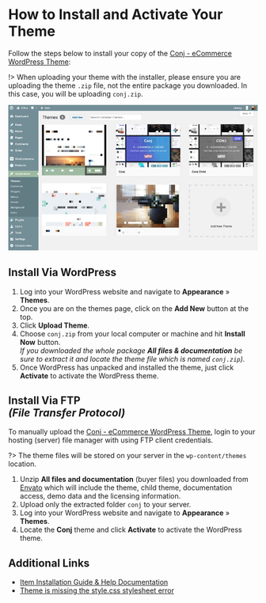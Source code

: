 # How to Install and Activate Your Theme

Follow the steps below to install your copy of the [Conj - eCommerce WordPress Theme](https://themeforest.net/item/conj-ecommerce-wordpress-theme/21935639?ref=mypreview):

!> When uploading your theme with the installer, please ensure you are uploading the theme ```.zip``` file, not the entire package you downloaded. In this case, you will be uploading ```conj.zip```.

![How to Install and Activate Conj - eCommerce WordPress Theme](img/how-to-install-conj-theme.jpg)

## Install Via WordPress

1. Log into your WordPress website and navigate to **Appearance** » **Themes**.
2. Once you are on the themes page, click on the **Add New** button at the top.
3. Click **Upload Theme**.
4. Choose ```conj.zip``` from your local computer or machine and hit **Install Now** button.<br/>
*If you downloaded the whole package **All files & documentation** be sure to extract it and locate the theme file which is named `conj.zip`).*
5. Once WordPress has unpacked and installed the theme, just click **Activate** to activate the WordPress theme.

## Install Via FTP<br/>*(File Transfer Protocol)*

To manually upload the [Conj - eCommerce WordPress Theme](https://themeforest.net/item/conj-ecommerce-wordpress-theme/21935639?ref=mypreview), login to your hosting (server) file manager with using FTP client credentials.

?> The theme files will be stored on your server in the ```wp-content/themes``` location.

1. Unzip **All files and documentation** (buyer files) you downloaded from [Envato](https://themeforest.net/) which will include the theme, child theme, documentation access, demo data and the licensing information.
2. Upload only the extracted folder `conj` to your server.
3. Log into your WordPress website and navigate to **Appearance** » **Themes**.
4. Locate the **Conj** theme and click **Activate** to activate the WordPress theme.


## Additional Links

* [Item Installation Guide & Help Documentation](https://help.market.envato.com/hc/en-us/articles/203686084-Item-Installation-Guide-Help-Documentation)
* [Theme is missing the style.css stylesheet error](https://help.market.envato.com/hc/en-us/articles/202821510-Theme-is-missing-the-style-css-stylesheet-error)

